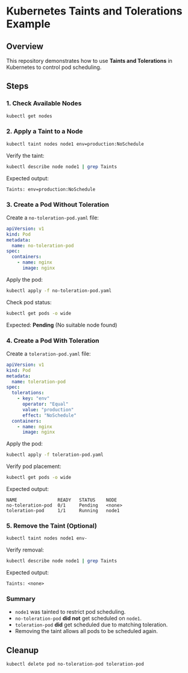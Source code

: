 # Kubernetes Taints and Tolerations Example

## Overview
This repository demonstrates how to use **Taints and Tolerations** in Kubernetes to control pod scheduling.

## Steps

### 1. Check Available Nodes
```sh
kubectl get nodes
```

### 2. Apply a Taint to a Node
```sh
kubectl taint nodes node1 env=production:NoSchedule
```
Verify the taint:
```sh
kubectl describe node node1 | grep Taints
```
Expected output:
```
Taints: env=production:NoSchedule
```

### 3. Create a Pod Without Toleration
Create a `no-toleration-pod.yaml` file:
```yaml
apiVersion: v1
kind: Pod
metadata:
  name: no-toleration-pod
spec:
  containers:
    - name: nginx
      image: nginx
```
Apply the pod:
```sh
kubectl apply -f no-toleration-pod.yaml
```
Check pod status:
```sh
kubectl get pods -o wide
```
Expected: **Pending** (No suitable node found)

### 4. Create a Pod With Toleration
Create a `toleration-pod.yaml` file:
```yaml
apiVersion: v1
kind: Pod
metadata:
  name: toleration-pod
spec:
  tolerations:
    - key: "env"
      operator: "Equal"
      value: "production"
      effect: "NoSchedule"
  containers:
    - name: nginx
      image: nginx
```
Apply the pod:
```sh
kubectl apply -f toleration-pod.yaml
```
Verify pod placement:
```sh
kubectl get pods -o wide
```
Expected output:
```
NAME               READY   STATUS    NODE
no-toleration-pod  0/1     Pending   <none>
toleration-pod     1/1     Running   node1
```

### 5. Remove the Taint (Optional)
```sh
kubectl taint nodes node1 env-
```
Verify removal:
```sh
kubectl describe node node1 | grep Taints
```
Expected output:
```
Taints: <none>
```

### Summary
- `node1` was tainted to restrict pod scheduling.
- `no-toleration-pod` **did not** get scheduled on `node1`.
- `toleration-pod` **did** get scheduled due to matching toleration.
- Removing the taint allows all pods to be scheduled again.

## Cleanup
```sh
kubectl delete pod no-toleration-pod toleration-pod
